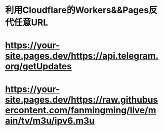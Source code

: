 
# 利用Cloudflare的Workers&&Pages反代任意URL
# https://your-site.pages.dev/https://api.telegram.org/getUpdates
# https://your-site.pages.dev/https://raw.githubusercontent.com/fanmingming/live/main/tv/m3u/ipv6.m3u